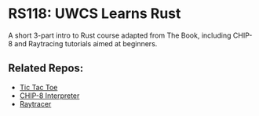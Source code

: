 # RS118: UWCS Learns Rust

A short 3-part intro to Rust course adapted from The Book, including CHIP-8 and Raytracing tutorials aimed at beginners.

## Related Repos:
- [Tic Tac Toe](https://github.com/UWCS/rs118-tic-tac-toe)
- [CHIP-8 Interpreter](https://github.com/UWCS/rs118-chip8)
- [Raytracer](https://github.com/UWCS/rs118-raytracer)
